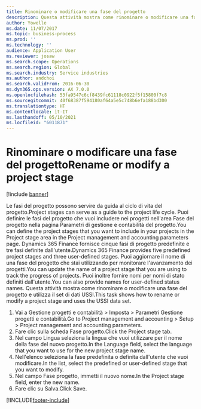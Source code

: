```yaml
---
title: Rinominare o modificare una fase del progetto
description: Questa attività mostra come rinominare o modificare una fase del progetto.
author: Yowelle
ms.date: 11/07/2017
ms.topic: business-process
ms.prod: ''
ms.technology: ''
audience: Application User
ms.reviewer: josaw
ms.search.scope: Operations
ms.search.region: Global
ms.search.industry: Service industries
ms.author: andchoi
ms.search.validFrom: 2016-06-30
ms.dyn365.ops.version: AX 7.0.0
ms.openlocfilehash: 53fa9547c6cf8439fc61118c0922f5f15800f7c8
ms.sourcegitcommit: 40f68387f594180af64a5e5c748b6efa188bd300
ms.translationtype: HT
ms.contentlocale: it-IT
ms.lasthandoff: 05/10/2021
ms.locfileid: "6011871"
---
```

# <a name="rename-or-modify-a-project-stage"></a><span data-ttu-id="78249-103">Rinominare o modificare una fase del progetto</span><span class="sxs-lookup"><span data-stu-id="78249-103">Rename or modify a project stage</span></span>

[!include [banner](../../includes/banner.md)]

<span data-ttu-id="78249-104">Le fasi del progetto possono servire da guida al ciclo di vita del progetto.</span><span class="sxs-lookup"><span data-stu-id="78249-104">Project stages can serve as a guide to the project life cycle.</span></span> <span data-ttu-id="78249-105">Puoi definire le fasi del progetto che vuoi includere nei progetti nell'area Fase del progetto nella pagina Parametri di gestione e contabilità del progetto.</span><span class="sxs-lookup"><span data-stu-id="78249-105">You can define the project stages that you want to include in your projects in the Project stage area in the Project management and accounting parameters page.</span></span> <span data-ttu-id="78249-106">Dynamics 365 Finance fornisce cinque fasi di progetto predefinite e tre fasi definite dall'utente.</span><span class="sxs-lookup"><span data-stu-id="78249-106">Dynamics 365 Finance provides five predefined project stages and three user-defined stages.</span></span> <span data-ttu-id="78249-107">Puoi aggiornare il nome di una fase del progetto che stai utilizzando per monitorare l'avanzamento dei progetti.</span><span class="sxs-lookup"><span data-stu-id="78249-107">You can update the name of a project stage that you are using to track the progress of projects.</span></span> <span data-ttu-id="78249-108">Puoi inoltre fornire nomi per nomi di stato definiti dall'utente.</span><span class="sxs-lookup"><span data-stu-id="78249-108">You can also provide names for user-defined status names.</span></span> <span data-ttu-id="78249-109">Questa attività mostra come rinominare o modificare una fase del progetto e utilizza il set di dati USSI.</span><span class="sxs-lookup"><span data-stu-id="78249-109">This task shows how to rename or modify a project stage and uses the USSI data set.</span></span>

1. <span data-ttu-id="78249-110">Vai a Gestione progetti e contabilità > Imposta > Parametri Gestione progetti e contabilità.</span><span class="sxs-lookup"><span data-stu-id="78249-110">Go to Project management and accounting > Setup > Project management and accounting parameters.</span></span>
2. <span data-ttu-id="78249-111">Fare clic sulla scheda Fase progetto.</span><span class="sxs-lookup"><span data-stu-id="78249-111">Click the Project stage tab.</span></span>
3. <span data-ttu-id="78249-112">Nel campo Lingua seleziona la lingua che vuoi utilizzare per il nome della fase del nuovo progetto.</span><span class="sxs-lookup"><span data-stu-id="78249-112">In the Language field, select the language that you want to use for the new project stage name.</span></span>
4. <span data-ttu-id="78249-113">Nell'elenco seleziona la fase predefinita o definita dall'utente che vuoi modificare.</span><span class="sxs-lookup"><span data-stu-id="78249-113">In the list, select the predefined or user-defined stage that you want to modify.</span></span> 
5. <span data-ttu-id="78249-114">Nel campo Fase progetto, immetti il nuovo nome.</span><span class="sxs-lookup"><span data-stu-id="78249-114">In the Project stage field, enter the new name.</span></span>
6. <span data-ttu-id="78249-115">Fare clic su Salva.</span><span class="sxs-lookup"><span data-stu-id="78249-115">Click Save.</span></span>


[!INCLUDE[footer-include](../../includes/footer-banner.md)]